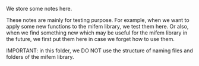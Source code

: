 We store some notes here. 

These notes are mainly for testing purpose. For example, when we want to apply some
new functions to the mifem library, we test them here. Or also, when we find something new 
which may be useful for the mifem library in the future, we first put them here in case we 
forget how to use them.


IMPORTANT: in this folder, we DO NOT use the structure of naming files and folders of the mifem library.